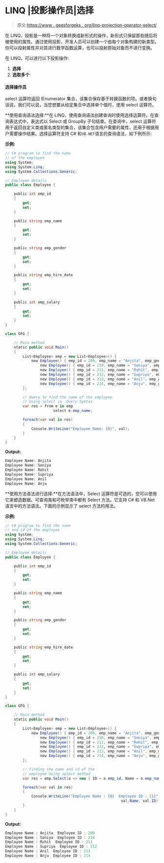 # LINQ |投影操作员|选择

> 原文:[https://www . geesforgeks . org/linq-projection-operator-select/](https://www.geeksforgeeks.org/linq-projection-operator-select/)

在 LINQ，投影是一种将一个对象转换成新形式的操作，新形式只保留那些随后将被使用的属性。通过使用投影，开发人员可以创建一个由每个对象构建的新类型。你可以投射属性并对其进行数学函数运算，也可以投射原始对象而不进行变换。

在 LINQ，可以进行以下投影操作:

1.  **选择**
2.  **选取多个**

#### 选择操作员

select 运算符返回 IEnumerator 集合，该集合保存基于转换函数的项。或者换句话说，我们可以说，当您想要从给定集合中选择单个值时，使用 select 运算符。

**使用查询语法选择:**在 LINQ，使用查询语法创建查询时使用选择运算符。在查询表达式中，表达式以 Select 或 GroupBy 子句结束。在查询中，select 运算符用于返回自定义类或匿名类型的集合，该集合包含用户需要的属性，还用于根据用户需要操作结果。选择运算符支持 C# 和`VB.NET`语言的查询语法，如下例所示:

**示例:**

```cs
// C# program to find the name 
// of the employee
using System;
using System.Linq;
using System.Collections.Generic;

// Employee details
public class Employee {

    public int emp_id
    {
        get;
        set;
    }

    public string emp_name
    {
        get;
        set;
    }

    public string emp_gender
    {
        get;
        set;
    }

    public string emp_hire_date
    {
        get;
        set;
    }

    public int emp_salary
    {
        get;
        set;
    }
}

class GFG {

    // Main method
    static public void Main()
    {
        List<Employee> emp = new List<Employee>() {
            new Employee() { emp_id = 209, emp_name = "Anjita", emp_gender = "Female", emp_hire_date = "12/3/2017", emp_salary = 20000 },
                new Employee() { emp_id = 210, emp_name = "Soniya", emp_gender = "Female", emp_hire_date = "22/4/2018", emp_salary = 30000 },
                new Employee() { emp_id = 211, emp_name = "Rohit", emp_gender = "Male", emp_hire_date = "3/5/2016", emp_salary = 40000 },
                new Employee() { emp_id = 212, emp_name = "Supriya", emp_gender = "Female", emp_hire_date = "4/8/2017", emp_salary = 40000 },
                new Employee() { emp_id = 213, emp_name = "Anil", emp_gender = "Male", emp_hire_date = "12/1/2016", emp_salary = 40000 },
                new Employee() { emp_id = 214, emp_name = "Anju", emp_gender = "Female", emp_hire_date = "17/6/2015", emp_salary = 50000 },
        };

        // Query to find the name of the employee
        // Using select in  Query Syntax
        var res = from e in emp
                      select e.emp_name;

        foreach(var val in res)
        {
            Console.WriteLine("Employee Name: {0}", val);
        }
    }
}
```

**Output:**

```cs
Employee Name: Anjita
Employee Name: Soniya
Employee Name: Rohit
Employee Name: Supriya
Employee Name: Anil
Employee Name: Anju

```

**使用方法语法进行选择:**在方法语法中，Select 运算符是可选的，您可以使用它来塑造数据。可查询类和可枚举类中都有 Select 方法。它支持 C# 和 VB.Net 语言中的方法语法。下面的示例显示了 select 方法的用法。

**示例:**

```cs
// C# program to find the name 
// and id of the employee
using System;
using System.Linq;
using System.Collections.Generic;

// Employee details
public class Employee {

    public int emp_id
    {
        get;
        set;
    }

    public string emp_name
    {
        get;
        set;
    }

    public string emp_gender
    {
        get;
        set;
    }

    public string emp_hire_date
    {
        get;
        set;
    }

    public int emp_salary
    {
        get;
        set;
    }
}

class GFG {

    // Main method
    static public void Main()
    {
        List<Employee> emp = new List<Employee>() {
            new Employee() { emp_id = 209, emp_name = "Anjita", emp_gender = "Female", emp_hire_date = "12/3/2017", emp_salary = 20000 },
                new Employee() { emp_id = 210, emp_name = "Soniya", emp_gender = "Female", emp_hire_date = "22/4/2018", emp_salary = 30000 },
                new Employee() { emp_id = 211, emp_name = "Rohit", emp_gender = "Male", emp_hire_date = "3/5/2016", emp_salary = 40000 },
                new Employee() { emp_id = 212, emp_name = "Supriya", emp_gender = "Female", emp_hire_date = "4/8/2017", emp_salary = 40000 },
                new Employee() { emp_id = 213, emp_name = "Anil", emp_gender = "Male", emp_hire_date = "12/1/2016", emp_salary = 40000 },
                new Employee() { emp_id = 214, emp_name = "Anju", emp_gender = "Female", emp_hire_date = "17/6/2015", emp_salary = 50000 },
        };

        // finding the name and id of the 
        // employee Using select method
        var res = emp.Select(a => new { ID = a.emp_id, Name = a.emp_name });

        foreach(var val in res)
        {
            Console.WriteLine("Employee Name : {0}  Employee ID : {1}",
                                                     val.Name, val.ID);
        }
    }
}
```

**Output:**

```cs
Employee Name : Anjita  Employee ID : 209
Employee Name : Soniya  Employee ID : 210
Employee Name : Rohit  Employee ID : 211
Employee Name : Supriya  Employee ID : 212
Employee Name : Anil  Employee ID : 213
Employee Name : Anju  Employee ID : 214

```